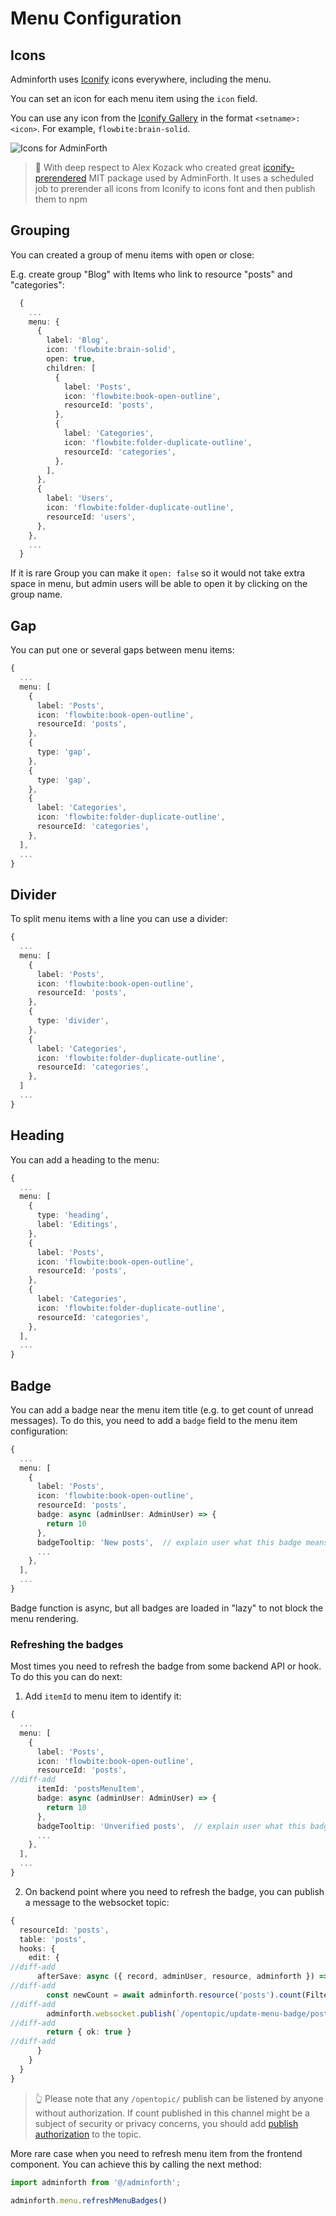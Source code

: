 # Menu Configuration


## Icons

Adminforth uses [Iconify](https://iconify.design/) icons everywhere, including the menu. 

You can set an icon for each menu item using the `icon` field.

You can use any icon from the [Iconify Gallery](https://icon-sets.iconify.design/) in the format `<setname>:<icon>`. For example, `flowbite:brain-solid`.

![Icons for AdminForth](image-14.png)

> 👋 With deep respect to Alex Kozack who created great [iconify-prerendered](https://github.com/cawa-93/iconify-prerendered) MIT package used by AdminForth. It uses a scheduled job to prerender all icons from Iconify to icons font and then publish them to npm


## Grouping 

You can created a group of menu items with open or close:

E.g. create group "Blog" with Items who link to resource "posts" and "categories":
  
```ts title='./index.ts'
  {
    ...
    menu: {
      {
        label: 'Blog',
        icon: 'flowbite:brain-solid',
        open: true,
        children: [
          {
            label: 'Posts',
            icon: 'flowbite:book-open-outline',
            resourceId: 'posts',
          },
          {
            label: 'Categories',
            icon: 'flowbite:folder-duplicate-outline',
            resourceId: 'categories',
          },
        ],
      },
      {
        label: 'Users',
        icon: 'flowbite:folder-duplicate-outline',
        resourceId: 'users',
      },
    },
    ...
  }
```

If it is rare Group you can make it `open: false` so it would not take extra space in menu, but admin users will be able to open it by clicking on the group name.

## Gap

You can put one or several gaps between menu items:

```ts title='./index.ts'
{
  ...
  menu: [
    {
      label: 'Posts',
      icon: 'flowbite:book-open-outline',
      resourceId: 'posts',
    },
    {
      type: 'gap',
    },
    {
      type: 'gap',
    },
    {
      label: 'Categories',
      icon: 'flowbite:folder-duplicate-outline',
      resourceId: 'categories',
    },
  ],
  ...
}
```

## Divider

To split menu items with a line you can use a divider:

```ts title='./index.ts'
{
  ...
  menu: [
    {
      label: 'Posts',
      icon: 'flowbite:book-open-outline',
      resourceId: 'posts',
    },
    {
      type: 'divider',
    },
    {
      label: 'Categories',
      icon: 'flowbite:folder-duplicate-outline',
      resourceId: 'categories',
    },
  ]
  ...
}
```



## Heading

You can add a heading to the menu:

```ts title='./index.ts'
{
  ...
  menu: [
    {
      type: 'heading',
      label: 'Editings',
    },
    {
      label: 'Posts',
      icon: 'flowbite:book-open-outline',
      resourceId: 'posts',
    },
    {
      label: 'Categories',
      icon: 'flowbite:folder-duplicate-outline',
      resourceId: 'categories',
    },
  ],
  ...
}
```



## Badge

You can add a badge near the menu item title (e.g. to get count of unread messages). To do this, you need to add a `badge` field to the menu item configuration:

```ts title='./index.ts'
{
  ...
  menu: [
    {
      label: 'Posts',
      icon: 'flowbite:book-open-outline',
      resourceId: 'posts',
      badge: async (adminUser: AdminUser) => {
        return 10
      },
      badgeTooltip: 'New posts',  // explain user what this badge means
      ...
    },
  ],
  ...
}
```

Badge function is async, but all badges are loaded in "lazy" to not block the menu rendering.

### Refreshing the badges


Most times you need to refresh the badge from some backend API or hook. To do this you can do next:

1) Add `itemId` to menu item to identify it:

```ts title='./index.ts'
{
  ...
  menu: [
    {
      label: 'Posts',
      icon: 'flowbite:book-open-outline',
      resourceId: 'posts',
//diff-add
      itemId: 'postsMenuItem',
      badge: async (adminUser: AdminUser) => {
        return 10
      },
      badgeTooltip: 'Unverified posts',  // explain user what this badge means
      ...
    },
  ],
  ...
}
```

2) On backend point where you need to refresh the badge, you can publish a message to the websocket topic:

```ts title='./index.ts'
{
  resourceId: 'posts',
  table: 'posts',
  hooks: {
    edit: {
//diff-add
      afterSave: async ({ record, adminUser, resource, adminforth }) => {
//diff-add
        const newCount = await adminforth.resource('posts').count(Filters.EQ('verified', false));
//diff-add
        adminforth.websocket.publish(`/opentopic/update-menu-badge/postsMenuItem`, { badge: newCount });
//diff-add
        return { ok: true }
//diff-add
      }
    }
  }
}
```


> 👆 Please note that any `/opentopic/` publish can be listened by anyone without authorization. If count published in this channel might be
> a subject of security or privacy concerns, you should add [publish authorization](/docs/tutorial/Customization/websocket/#publish-authorization) to the topic.

More rare case when you need to refresh menu item from the frontend component. You can achieve this by calling the next method:

```typescript
import adminforth from '@/adminforth';

adminforth.menu.refreshMenuBadges()
```

